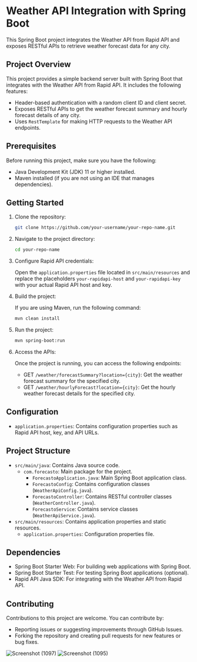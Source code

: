 # Weather API Integration with Spring Boot

This Spring Boot project integrates the Weather API from Rapid API and exposes RESTful APIs to retrieve weather forecast data for any city.

## Project Overview

This project provides a simple backend server built with Spring Boot that integrates with the Weather API from Rapid API. It includes the following features:

- Header-based authentication with a random client ID and client secret.
- Exposes RESTful APIs to get the weather forecast summary and hourly forecast details of any city.
- Uses `RestTemplate` for making HTTP requests to the Weather API endpoints.

## Prerequisites

Before running this project, make sure you have the following:

- Java Development Kit (JDK) 11 or higher installed.
- Maven installed (if you are not using an IDE that manages dependencies).

## Getting Started

1. Clone the repository:

   ```bash
   git clone https://github.com/your-username/your-repo-name.git
   ```

2. Navigate to the project directory:

   ```bash
   cd your-repo-name
   ```

3. Configure Rapid API credentials:

   Open the `application.properties` file located in `src/main/resources` and replace the placeholders `your-rapidapi-host` and `your-rapidapi-key` with your actual Rapid API host and key.

4. Build the project:

   If you are using Maven, run the following command:

   ```bash
   mvn clean install
   ```

5. Run the project:

   ```bash
   mvn spring-boot:run
   ```

6. Access the APIs:

   Once the project is running, you can access the following endpoints:

   - GET `/weather/forecastSummary?location={city}`: Get the weather forecast summary for the specified city.
   - GET `/weather/hourlyForecast?location={city}`: Get the hourly weather forecast details for the specified city.

## Configuration

- `application.properties`: Contains configuration properties such as Rapid API host, key, and API URLs.

## Project Structure

- `src/main/java`: Contains Java source code.
  - `com.forecasto`: Main package for the project.
    - `ForecastoApplication.java`: Main Spring Boot application class.
    - `ForecastoConfig`: Contains configuration classes (`WeatherApiConfig.java`).
    - `ForecastoController`: Contains RESTful controller classes (`WeatherController.java`).
    - `ForecastoService`: Contains service classes (`WeatherApiService.java`).
- `src/main/resources`: Contains application properties and static resources.
  - `application.properties`: Configuration properties file.

## Dependencies

- Spring Boot Starter Web: For building web applications with Spring Boot.
- Spring Boot Starter Test: For testing Spring Boot applications (optional).
- Rapid API Java SDK: For integrating with the Weather API from Rapid API.

## Contributing

Contributions to this project are welcome. You can contribute by:

- Reporting issues or suggesting improvements through GitHub Issues.
- Forking the repository and creating pull requests for new features or bug fixes.


![Screenshot (1097)](https://github.com/Bhasker23/Forecasto/assets/101566187/7226e712-ff17-46bb-bf0e-8d9d265694fe)
![Screenshot (1095)](https://github.com/Bhasker23/Forecasto/assets/101566187/6a433c3e-955a-4bbf-adc3-9cde27975a6b)
